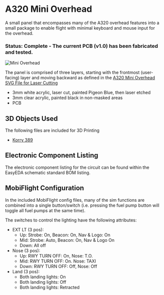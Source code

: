 # A320 Mini Overhead
A small panel that encompasses many of the A320 overhead features into a small package to enable flight with minimal keyboard and mouse input for the overhead.
### Status: **Complete** - The current PCB (v1.0) has been fabricated and tested.

![Mini Overhead](https://user-images.githubusercontent.com/2242776/149878500-271aab1d-ab63-4d59-a4bd-bb05953e75b0.jpeg)

The panel is comprised of three layers, starting with the frontmost (user-facing) layer and moving backward as defined in the [A320 Mini Overhead SVG File for Laser Cutting](https://github.com/ssewell/mobiflight-panels/blob/main/aircraft/airbus-a32x/overhead/mini-overhead/a320-mini-overhead.svg)
 - 3mm white acrylic, laser cut, painted Pigeon Blue, then laser etched
 - 3mm clear acrylic, painted black in non-masked areas
 - PCB

 ## 3D Objects Used
 The following files are included for 3D Printing
  - [Korry 389](https://github.com/MobiFlight/mobiflight-panels/blob/main/common/korry/Korry%20Switch%20389%20(3mm%20lens%2C%20B3F-105X%20Switch).stl)
  ## Electronic Component Listing
The electronic component listing for the circuit can be found within the EasyEDA schematic standard BOM listing.

 ## MobiFlight Configuration

In the included MobiFlight config files, many of the sim functions are combined into a single button/switch (i.e. pressing the fuel pump button will toggle all fuel pumps at the same time).

The switches to control the lighting have the following attributes:
  * EXT LT (3 pos):
    * Up: Strobe: On, Beacon: On, Nav & Logo: On
    * Mid: Strobe: Auto, Beacon: On, Nav & Logo On
    * Down: All off
  * Nose (3 pos):
    * Up: RWY TURN OFF: On, Nose: T.O.
    * Mid: RWY TURN OFF: On. Nose: TAXI
    * Down: RWY TURN OFF: Off, Nose: Off
  * Land (3 pos): 
    * Both landing lights: On
    * Both landing lights: Off
    * Both landing lights: Retracted